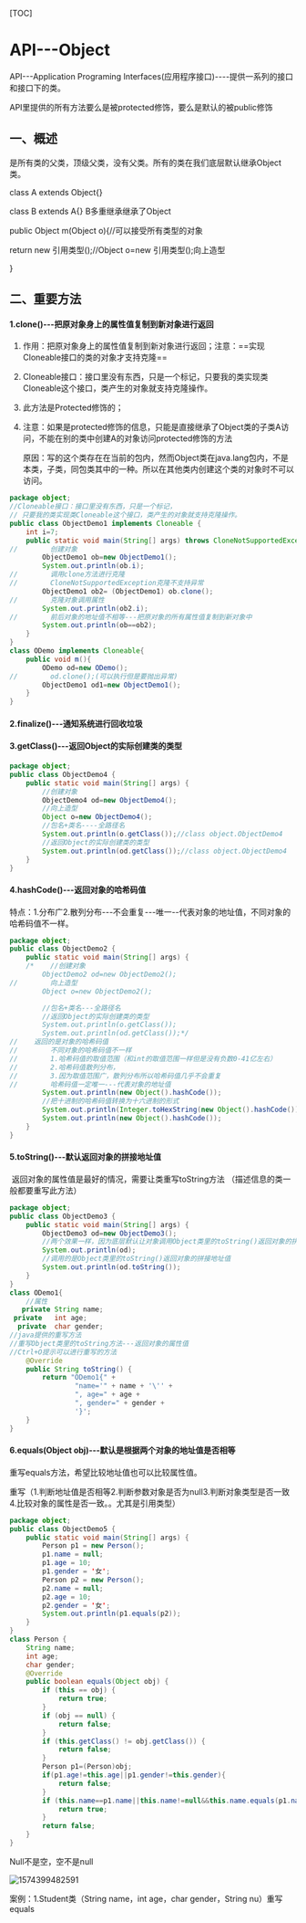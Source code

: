 [TOC]

# API---Object

API---Application Programing Interfaces(应用程序接口)----提供一系列的接口和接口下的类。

API里提供的所有方法要么是被protected修饰，要么是默认的被public修饰

## 一、概述

是所有类的父类，顶级父类，没有父类。所有的类在我们底层默认继承Object类。

class A extends Object{}

class B extends A{}  B多重继承继承了Object

 public Object m(Object  o){//可以接受所有类型的对象

   return new 引用类型();//Object o=new 引用类型();向上造型

}

## 二、重要方法

####  1.clone()---把原对象身上的属性值复制到新对象进行返回

1. 作用：把原对象身上的属性值复制到新对象进行返回；注意：==实现Cloneable接口的类的对象才支持克隆==

2. Cloneable接口：接口里没有东西，只是一个标记，只要我的类实现类Cloneable这个接口，类产生的对象就支持克隆操作。

3. 此方法是Protected修饰的；

4. 注意：如果是protected修饰的信息，只能是直接继承了Object类的子类A访问，不能在别的类中创建A的对象访问protected修饰的方法

   原因：写的这个类存在在当前的包内，然而Object类在java.lang包内，不是本类，子类，同包类其中的一种。所以在其他类内创建这个类的对象时不可以访问。

```java
package object;
//Cloneable接口：接口里没有东西，只是一个标记，
// 只要我的类实现类Cloneable这个接口，类产生的对象就支持克隆操作。
public class ObjectDemo1 implements Cloneable {
    int i=7;
    public static void main(String[] args) throws CloneNotSupportedException {
//        创建对象
        ObjectDemo1 ob=new ObjectDemo1();
        System.out.println(ob.i);
//        调用clone方法进行克隆
//        CloneNotSupportedException克隆不支持异常
        ObjectDemo1 ob2= (ObjectDemo1) ob.clone();
//        克隆对象调用属性
        System.out.println(ob2.i);
//        前后对象的地址值不相等---把原对象的所有属性值复制到新对象中
        System.out.println(ob==ob2);
    }
}
class ODemo implements Cloneable{
    public void m(){
        ODemo od=new ODemo();
//        od.clone();(可以执行但是要抛出异常)
        ObjectDemo1 od1=new ObjectDemo1();
    }
}
```

#### 2.finalize()---通知系统进行回收垃圾

#### 3.getClass()---返回Object的实际创建类的类型

```java
package object;
public class ObjectDemo4 {
    public static void main(String[] args) {
        //创建对象
        ObjectDemo4 od=new ObjectDemo4();
        //向上造型
        Object o=new ObjectDemo4();
        //包名+类名----全路径名
        System.out.println(o.getClass());//class object.ObjectDemo4
        //返回Object的实际创建类的类型
        System.out.println(od.getClass());//class object.ObjectDemo4
    }
}
```

#### 4.hashCode()---返回对象的哈希码值 

特点：1.分布广2.散列分布---不会重复---唯一--代表对象的地址值，不同对象的哈希码值不一样。

```java
package object;
public class ObjectDemo2 {
    public static void main(String[] args) {
    /*    //创建对象
        ObjectDemo2 od=new ObjectDemo2();
//        向上造型
        Object o=new ObjectDemo2();

        //包名+类名---全路径名
        //返回Object的实际创建类的类型
        System.out.println(o.getClass());
        System.out.println(od.getClass());*/
//    返回的是对象的哈希码值
//        不同对象的哈希码值不一样
//        1.哈希码值的取值范围（和int的取值范围一样但是没有负数0-41亿左右）
//        2.哈希码值散列分布，
//        3.因为取值范围广，散列分布所以哈希码值几乎不会重复
//        哈希码值一定唯一---代表对象的地址值
        System.out.println(new Object().hashCode());
        //把十进制的哈希码值转换为十六进制的形式
        System.out.println(Integer.toHexString(new Object().hashCode()));
        System.out.println(new Object().hashCode());
    }
}
```

#### 5.toString()---默认返回对象的拼接地址值

​    返回对象的属性值是最好的情况，需要让类重写toString方法 （描述信息的类一般都要重写此方法）

```java 
package object;
public class ObjectDemo3 {
    public static void main(String[] args) {
        ObjectDemo3 od=new ObjectDemo3();
        //两个效果一样，因为底层默认让对象调用Object类里的toString()返回对象的拼接地址
        System.out.println(od);
        //调用的是Object类里的toString()返回对象的拼接地址值
        System.out.println(od.toString());
    }
}
class ODemo1{
    //属性
   private String name;
 private   int age;
  private  char gender;
//java提供的重写方法
//重写Object类里的toString方法---返回对象的属性值
//Ctrl+O提示可以进行重写的方法
    @Override
    public String toString() {
        return "ODemo1{" +
                "name='" + name + '\'' +
                ", age=" + age +
                ", gender=" + gender +
                '}';
    }
}
```

#### 6.equals(Object obj)---默认是根据两个对象的地址值是否相等

 重写equals方法，希望比较地址值也可以比较属性值。

 重写（1.判断地址值是否相等2.判断参数对象是否为null3.判断对象类型是否一致4.比较对象的属性是否一致。。尤其是引用类型）

```java
package object;
public class ObjectDemo5 {
    public static void main(String[] args) {
        Person p1 = new Person();
        p1.name = null;
        p1.age = 10;
        p1.gender = '女';
        Person p2 = new Person();
        p2.name = null;
        p2.age = 10;
        p2.gender = '女';
        System.out.println(p1.equals(p2));
    }
}
class Person {
    String name;
    int age;
    char gender;
    @Override
    public boolean equals(Object obj) {
        if (this == obj) {
            return true;
        }
        if (obj == null) {
            return false;
        }
        if (this.getClass() != obj.getClass()) {
            return false;
        }
        Person p1=(Person)obj;
        if(p1.age!=this.age||p1.gender!=this.gender){
            return false;
        }
        if (this.name==p1.name||this.name!=null&&this.name.equals(p1.name)){
            return true;
        }
        return false;
    }
}
```

Null不是空，空不是null

![1574399482591](https://note.youdao.com/yws/api/personal/file/BF595D4E72EF40F69EF675DEF1747AF7?method=download&shareKey=1dbd9befee12df4b101ec4513bc87661)

案例：1.Student类（String name，int age，char gender，String nu）重写equals